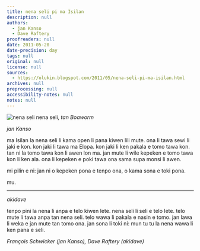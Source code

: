 ```yaml
---
title: nena seli pi ma Isilan
description: null
authors:
  - jan Kanso
  - Dave Raftery
proofreaders: null
date: 2011-05-20
date-precision: day
tags: null
original: null
license: null
sources:
  - https://olukin.blogspot.com/2011/05/nena-seli-pi-ma-isilan.html
archives: null
preprocessing: null
accessibility-notes: null
notes: null
---
```


<!-- "Fimmvorduhals second fissure 2010 04 02.JPG" by Boaworm. (https://commons.wikimedia.org/wiki/File:Fimmvorduhals_second_fissure_2010_04_02.JPG) CC BY 3.0.-->
![nena seli](https://upload.wikimedia.org/wikipedia/commons/e/ef/Fimmvorduhals_second_fissure_2010_04_02.JPG)
nena seli, *tan Boaworm*

*jan Kanso*

ma Isilan la nena seli li kama open li pana kiwen lili mute. ona li tawa sewi li jaki e kon. kon jaki li tawa ma Elopa. kon jaki li ken pakala e tomo tawa kon. tan ni la tomo tawa kon li awen lon ma. jan mute li wile kepeken e tomo tawa kon li ken ala. ona li kepeken e poki tawa ona sama supa monsi li awen.

mi pilin e ni: jan ni o kepeken pona e tenpo ona, o kama sona e toki pona.

mu.

---

*akidave*

tenpo pini la nena li anpa e telo kiwen lete. nena seli li seli e telo lete. telo mute li tawa anpa tan nena seli. telo wawa li pakala e nasin e tomo. jan lawa li weka e jan mute tan tomo ona. jan sona li toki ni: mun tu tu la nena wawa li ken pana e seli.

*François Schwicker (jan Kanso), Dave Raftery (akidave)*
